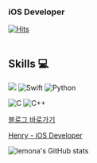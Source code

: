 ### iOS Developer
[![Hits](https://hits.seeyoufarm.com/api/count/incr/badge.svg?url=https%3A%2F%2Fgithub.com%2Flemona-97&count_bg=%232FFF00&title_bg=%23000000&icon=&icon_color=%230034FF&title=hits&edge_flat=false)](https://hits.seeyoufarm.com)
<br></br>
## Skills 💻
<img src="https://img.shields.io/badge/Swift-F05138?style=plastic&Swift&white"/></a>
![Swift](https://img.shields.io/badge/Swift-F05138.svg?&plastic&Swift&white)
![Python](https://img.shields.io/badge/Python-3776AB.svg?&plastic&Python&white)

![C](https://img.shields.io/badge/C-A8B9CC.svg?&plastic&C&white)
![C++](https://img.shields.io/badge/C++-00599C.svg?&plastic&C++&white)

[블로그 바로가기](https://blog.naver.com/wcbe9745)

[Henry - iOS Developer](https://lemona-97.notion.site/iOS-Developer-5d5745226a0246a2a0ebb3d2e1e3e6db)

![lemona's GitHub stats](https://github-readme-stats.vercel.app/api?username=lemona-97&show_icons=true&theme=synthwave)
